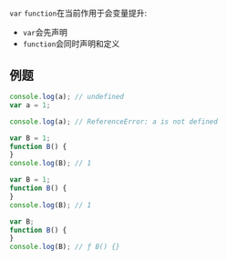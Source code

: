 #

`var` `function`在当前作用于会变量提升:

- `var`会先声明
- `function`会同时声明和定义

## 例题

```js
console.log(a); // undefined
var a = 1;
```

```js
console.log(a); // ReferenceError: a is not defined
```

```js
var B = 1;
function B() {
}
console.log(B); // 1
```

```js
var B = 1;
function B() {
}
console.log(B); // 1
```

```js
var B;
function B() {
}
console.log(B); // ƒ B() {}
```

